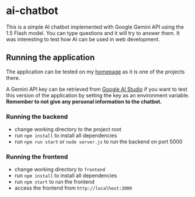 # ai-chatbot

This is a simple AI chatbot implemented with Google Gemini API using the 1.5 Flash model. You can type questions and it will try to answer them. It was interesting to test how AI can be used in web development.

## Running the application

The application can be tested on my [homepage](https://salonenteemu.fi/projects/ai-chatbot-app) as it is one of the projects there.

A Gemini API key can be retrieved from [Google AI Studio](https://aistudio.google.com/app/apikey) if you want to test this version of the application by setting the key as an environment variable. **Remember to not give any personal information to the chatbot.**

### Running the backend

- change working directory to the project root
- run `npm install` to install all dependencies
- run `npm run start` or `node server.js` to run the backend on port 5000

### Running the frontend

- change working directory to `frontend`
- run `npm install` to install all dependencies
- run `npm start` to run the frontend
- access the frontend from `http://localhost:3000`
